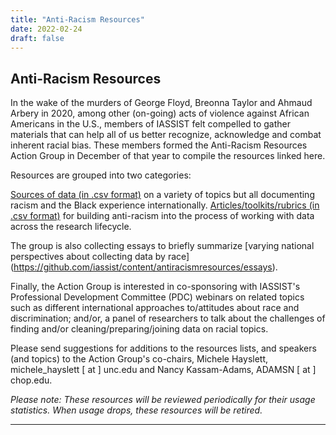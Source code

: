 ```yaml
---
title: "Anti-Racism Resources"
date: 2022-02-24
draft: false
---
```

## Anti-Racism Resources 

In the wake of the murders of George Floyd, Breonna Taylor and  Ahmaud Arbery in 2020, among other (on-going) acts of violence against African Americans in the U.S., members of IASSIST felt compelled to gather materials that can help all of us better recognize, acknowledge and combat inherent racial bias. These members formed the Anti-Racism Resources Action Group in December of that year to compile the resources linked here.

Resources are grouped into two categories:

[Sources of data (in .csv format)](https://github.com/iassist/content/antiracismresources/datasources.csv) on a variety of topics but all documenting racism and the Black experience internationally.
[Articles/toolkits/rubrics (in .csv format)](https://github.com/iassist/content/antiracismresources/arttoolkrubr.csv) for building anti-racism into the process of working with data across the research lifecycle.


The group is also collecting essays to briefly summarize [varying national perspectives about collecting data by race] (https://github.com/iassist/content/antiracismresources/essays).

Finally, the Action Group is interested in co-sponsoring with IASSIST's Professional Development Committee (PDC) webinars on related topics such as different international approaches to/attitudes about race and discrimination; and/or, a panel of researchers to talk about the challenges of finding and/or cleaning/preparing/joining data on racial topics.
  
Please send suggestions for additions to the resources lists, and speakers (and topics) to the Action Group's co-chairs, Michele Hayslett, michele_hayslett [ at ] unc.edu and Nancy Kassam-Adams, ADAMSN [ at ] chop.edu.

*Please note:  These resources will be reviewed periodically for their usage statistics.  When usage drops, these resources will be retired.*

---

